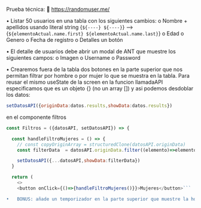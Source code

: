 
Prueba técnica:
	https://randomuser.me/  

•	Listar 50 usuarios en una tabla con los siguientes cambios:
    o	Nombre + apellidos  usando literal string {`${----} ${----}`}
    --> <td>{`${elementoActual.name.first} ${elementoActual.name.last}`}</td>
    o	Edad
    o	Genero
    o	Fecha de registro
    o	Detalles un botón 

•	El detalle de usuarios debe abrir un modal de ANT que muestre los siguientes campos:
    o	Imagen
    o	Username
    o	Password

•	Crearemos fuera de la tabla dos botones en la parte superior que nos permitan filtrar por hombre o por mujer lo que se muestra en la tabla.
Para reusar el mismo useState de la screen en la funcion llamadaAPI especificamos que es un objeto {} (no un array []) y asi podemos desdoblar los datos: 

```javascript
setDatosAPI({originData:datos.results,showData:datos.results})
```

en el componente filtros
```javascript
const Filtros = ({datosAPI, setDatosAPI}) => {

  const handleFiltroMujeres = () => {
    // const copyOriginArray = structuredClone(datosAPI.originData)
    const filterData  = datosAPI.originData.filter((elemento)=>elemento.gender === "female")

    setDatosAPI({...datosAPI,showData:filterData})
  }

  return (
    <>
    <button onClick={()=>{handleFiltroMujeres()}}>Mujeres</button>```

•	BONUS: añade un temporizador en la parte superior que muestre la hora actual